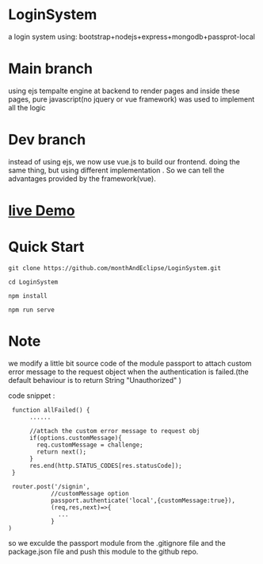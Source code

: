 # LoginSystem
a login system using: bootstrap+nodejs+express+mongodb+passprot-local

# Main branch
using ejs tempalte engine at backend to render pages 
and inside these pages, pure javascript(no jquery or vue framework) was used to implement
all the logic

# Dev branch 
instead of using ejs, we now use vue.js to build our frontend.
doing the same thing, but using different implementation .
So we can tell the advantages provided by the framework(vue).



# [live Demo](http://119.23.19.189:4000)


# Quick Start
```
git clone https://github.com/monthAndEclipse/LoginSystem.git

cd LoginSystem

npm install 

npm run serve

```

# Note
we modify a little bit source code of the module passport to attach custom error message to the request object when the authentication is failed.(the default behaviour is to return String "Unauthorized" )

code snippet :
```
 function allFailed() {
      ......

      //attach the custom error message to request obj 
      if(options.customMessage){
        req.customMessage = challenge;
        return next();
      }
      res.end(http.STATUS_CODES[res.statusCode]);
 }

 router.post('/signin',
            //customMessage option 
            passport.authenticate('local',{customMessage:true}),
            (req,res,next)=>{
              ...
            }
)

```

so we exculde the passport module from the .gitignore file and the package.json file
and push this module to the github repo.
